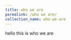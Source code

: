 ```yaml
---
title: who we are
permalink: /who we are/
collection_name: who-we-are
---
```


hello this is who we are
